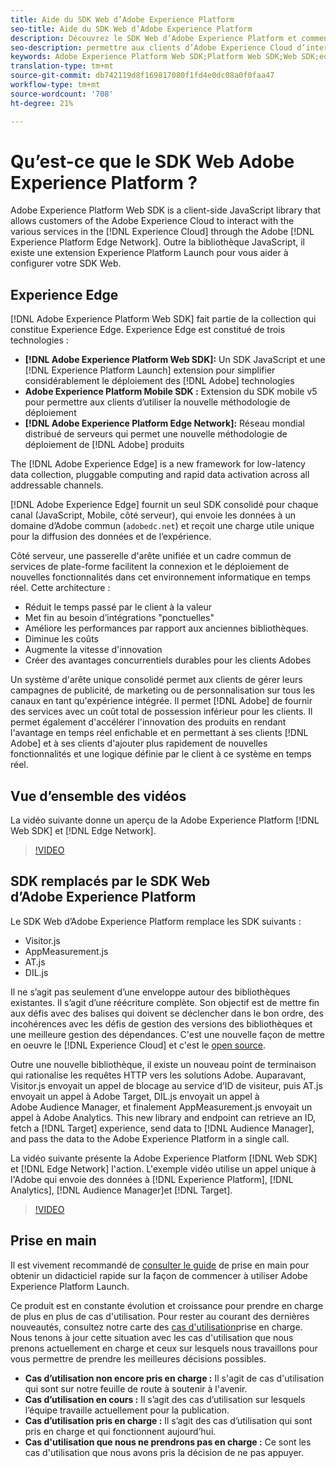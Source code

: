 ```yaml
---
title: Aide du SDK Web d’Adobe Experience Platform
seo-title: Aide du SDK Web d’Adobe Experience Platform
description: Découvrez le SDK Web d’Adobe Experience Platform et comment l’utiliser.
seo-description: permettre aux clients d’Adobe Experience Cloud d’interagir avec les différents services dans Experience Cloud. 
keywords: Adobe Experience Platform Web SDK;Platform Web SDK;Web SDK;edge;Visitor.js;AppMeasurement.js;AT.js;DIL.js;web sdk;SDK;web SDK;Launch;launch
translation-type: tm+mt
source-git-commit: db742119d8f169817080f1fd4e0dc08a0f0faa47
workflow-type: tm+mt
source-wordcount: '708'
ht-degree: 21%

---
```



# Qu’est-ce que le SDK Web Adobe Experience Platform ?

Adobe Experience Platform Web SDK is a client-side JavaScript library that allows customers of the Adobe Experience Cloud to interact with the various services in the [!DNL Experience Cloud] through the Adobe [!DNL Experience Platform Edge Network]. Outre la bibliothèque JavaScript, il existe une extension [](https://docs.adobe.com/content/help/fr-FR/launch/using/extensions-ref/adobe-extension/aep-extension/overview.html) Experience Platform Launch pour vous aider à configurer votre SDK Web.

## Experience Edge

[!DNL Adobe Experience Platform Web SDK] fait partie de la collection qui constitue Experience Edge. Experience Edge est constitué de trois technologies :

* **[!DNL Adobe Experience Platform Web SDK]:** Un SDK JavaScript et une [!DNL Experience Platform Launch] extension pour simplifier considérablement le déploiement des [!DNL Adobe] technologies
* **Adobe Experience Platform Mobile SDK :** Extension du SDK mobile v5 pour permettre aux clients d’utiliser la nouvelle méthodologie de déploiement
* **[!DNL Adobe Experience Platform Edge Network]:** Réseau mondial distribué de serveurs qui permet une nouvelle méthodologie de déploiement de [!DNL Adobe] produits

The [!DNL Adobe Experience Edge] is a new framework for low-latency data collection, pluggable computing and rapid data activation across all addressable channels.

[!DNL Adobe Experience Edge] fournit un seul SDK consolidé pour chaque canal (JavaScript, Mobile, côté serveur), qui envoie les données à un domaine d’Adobe commun (`adobedc.net`) et reçoit une charge utile unique pour la diffusion des données et de l’expérience.

Côté serveur, une passerelle d&#39;arête unifiée et un cadre commun de services de plate-forme facilitent la connexion et le déploiement de nouvelles fonctionnalités dans cet environnement informatique en temps réel.  Cette architecture :

* Réduit le temps passé par le client à la valeur
* Met fin au besoin d’intégrations &quot;ponctuelles&quot;
* Améliore les performances par rapport aux anciennes bibliothèques.
* Diminue les coûts
* Augmente la vitesse d&#39;innovation
* Créer des avantages concurrentiels durables pour les clients Adobes

Un système d&#39;arête unique consolidé permet aux clients de gérer leurs campagnes de publicité, de marketing ou de personnalisation sur tous les canaux en tant qu&#39;expérience intégrée.  Il permet [!DNL Adobe] de fournir des services avec un coût total de possession inférieur pour les clients.  Il permet également d&#39;accélérer l&#39;innovation des produits en rendant l&#39;avantage en temps réel enfichable et en permettant à ses clients [!DNL Adobe] et à ses clients d&#39;ajouter plus rapidement de nouvelles fonctionnalités et une logique définie par le client à ce système en temps réel.

## Vue d’ensemble des vidéos

La vidéo suivante donne un aperçu de la Adobe Experience Platform [!DNL Web SDK] et [!DNL Edge Network].

>[!VIDEO](https://video.tv.adobe.com/v/34141?quality=12&learn=on)

## SDK remplacés par le SDK Web d’Adobe Experience Platform

Le SDK Web d’Adobe Experience Platform remplace les SDK suivants :

* Visitor.js
* AppMeasurement.js
* AT.js
* DIL.js

Il ne s’agit pas seulement d’une enveloppe autour des bibliothèques existantes. Il s’agit d’une réécriture complète. Son objectif est de mettre fin aux défis avec des balises qui doivent se déclencher dans le bon ordre, des incohérences avec les défis de gestion des versions des bibliothèques et une meilleure gestion des dépendances. C&#39;est une nouvelle façon de mettre en oeuvre le [!DNL Experience Cloud] et c&#39;est le [open source](https://github.com/adobe/alloy).

Outre une nouvelle bibliothèque, il existe un nouveau point de terminaison qui rationalise les requêtes HTTP vers les solutions Adobe. Auparavant, Visitor.js envoyait un appel de blocage au service d’ID de visiteur, puis AT.js envoyait un appel à Adobe Target, DIL.js envoyait un appel à Adobe Audience Manager, et finalement AppMeasurement.js envoyait un appel à Adobe Analytics. This new library and endpoint can retrieve an ID, fetch a [!DNL Target] experience, send data to [!DNL Audience Manager], and pass the data to the Adobe Experience Platform in a single call.

La vidéo suivante présente la Adobe Experience Platform [!DNL Web SDK] et [!DNL Edge Network] l&#39;action. L&#39;exemple vidéo utilise un appel unique à l&#39;Adobe qui envoie des données à [!DNL Experience Platform], [!DNL Analytics], [!DNL Audience Manager]et [!DNL Target].

>[!VIDEO](https://video.tv.adobe.com/v/34148?quality=12&learn=on)

## Prise en main

Il est vivement recommandé de [consulter le guide](consent/iab-tcf/with-launch.md) de prise en main pour obtenir un didacticiel rapide sur la façon de commencer à utiliser Adobe Experience Platform Launch.

Ce produit est en constante évolution et croissance pour prendre en charge de plus en plus de cas d&#39;utilisation. Pour rester au courant des dernières nouveautés, consultez notre carte des [cas d&#39;utilisation](https://github.com/adobe/alloy/projects/5)prise en charge. Nous tenons à jour cette situation avec les cas d&#39;utilisation que nous prenons actuellement en charge et ceux sur lesquels nous travaillons pour vous permettre de prendre les meilleures décisions possibles.

* **Cas d’utilisation non encore pris en charge :** Il s&#39;agit de cas d&#39;utilisation qui sont sur notre feuille de route à soutenir à l&#39;avenir.
* **Cas d’utilisation en cours :** Il s’agit des cas d’utilisation sur lesquels l’équipe travaille actuellement pour la publication.
* **Cas d’utilisation pris en charge :** Il s’agit des cas d’utilisation qui sont pris en charge et qui fonctionnent aujourd’hui.
* **Cas d&#39;utilisation que nous ne prendrons pas en charge :** Ce sont les cas d&#39;utilisation que nous avons pris la décision de ne pas appuyer.

